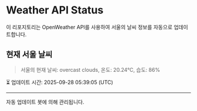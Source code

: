 
# Weather API Status

이 리포지토리는 OpenWeather API를 사용하여 서울의 날씨 정보를 자동으로 업데이트합니다.

## 현재 서울 날씨
> 서울의 현재 날씨: overcast clouds, 온도: 20.24°C, 습도: 86%

⏳ 업데이트 시간: 2025-09-28 05:39:05 (UTC)

---
자동 업데이트 봇에 의해 관리됩니다.
